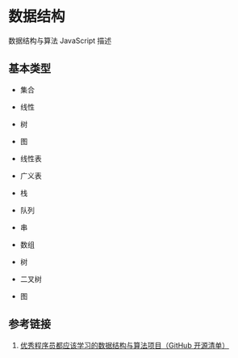 # 数据结构

数据结构与算法 JavaScript 描述

## 基本类型

- 集合
- 线性
- 树
- 图

- 线性表
- 广义表
- 栈
- 队列
- 串
- 数组
- 树
- 二叉树
- 图

## 参考链接

1. [优秀程序员都应该学习的数据结构与算法项目（GitHub 开源清单）](https://zhuanlan.zhihu.com/p/74584796)
